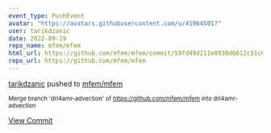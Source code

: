 ```yaml
---
event_type: PushEvent
avatar: "https://avatars.githubusercontent.com/u/41964501?"
user: tarikdzanic
date: 2022-09-19
repo_name: mfem/mfem
html_url: https://github.com/mfem/mfem/commit/59fd49d211e0930d6612c51c64da9fbbefe6650c
repo_url: https://github.com/mfem/mfem
---
```


<a href='https://github.com/tarikdzanic' target='_blank'>tarikdzanic</a> pushed to <a href='https://github.com/mfem/mfem' target='_blank'>mfem/mfem</a>

<small>Merge branch 'drl4amr-advection' of https://github.com/mfem/mfem into drl4amr-advection</small>

<a href='https://github.com/mfem/mfem/commit/59fd49d211e0930d6612c51c64da9fbbefe6650c' target='_blank'>View Commit</a>
